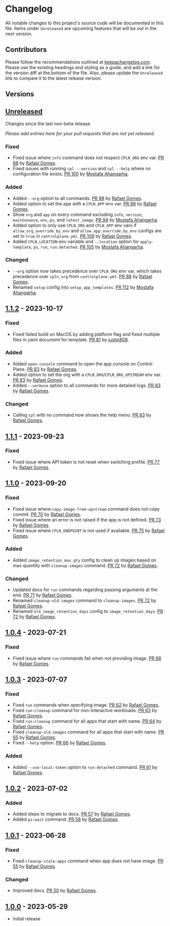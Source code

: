 # Changelog

All notable changes to this project's source code will be documented in this file. Items under `Unreleased` are upcoming features that will be out in the next version.

## Contributors

Please follow the recommendations outlined at [keepachangelog.com](https://keepachangelog.com). Please use the existing headings and styling as a guide, and add a link for the version diff at the bottom of the file. Also, please update the `Unreleased` link to compare it to the latest release version.

## Versions

## [Unreleased]

Changes since the last non-beta release.

_Please add entries here for your pull requests that are not yet released._

### Fixed

- Fixed issue where `info` command does not respect `CPLN_ORG` env var. [PR 88](https://github.com/shakacode/heroku-to-control-plane/pull/88) by [Rafael Gomes](https://github.com/rafaelgomesxyz).
- Fixed issues with running `cpl --version` and `cpl --help` where no configuration file exists. [PR 100](https://github.com/shakacode/heroku-to-control-plane/pull/100) by [Mostafa Ahangarha](https://github.com/ahangarha).

### Added

- Added `--org` option to all commands. [PR 88](https://github.com/shakacode/heroku-to-control-plane/pull/88) by [Rafael Gomes](https://github.com/rafaelgomesxyz).
- Added option to set the app with a `CPLN_APP` env var. [PR 88](https://github.com/shakacode/heroku-to-control-plane/pull/88) by [Rafael Gomes](https://github.com/rafaelgomesxyz).
- Show `org` and `app` on every command excluding `info`, `version`, `maintenance`, `env`, `ps`, and `latest_image`. [PR 94](https://github.com/shakacode/heroku-to-control-plane/pull/94) by [Mostafa Ahangarha](https://github.com/ahangarha).
- Added option to only use `CPLN_ORG` and `CPLN_APP` env vars if `allow_org_override_by_env` and `allow_app_override_by_env` configs are set to `true` in `controlplane.yml`. [PR 109](https://github.com/shakacode/heroku-to-control-plane/pull/109) by [Rafael Gomes](https://github.com/rafaelgomesxyz).
- Added `CPLN_LOCATION` env variable and `--location` option for `apply-template`, `ps`, `run`, `run:detached`. [PR 105](https://github.com/shakacode/heroku-to-control-plane/pull/105) by [Mostafa Ahangarha](https://github.com/ahangarha).

### Changed

- `--org` option now takes precedence over `CPLN_ORG` env var, which takes precedence over `cpln_org` from `controlplane.yml`. [PR 88](https://github.com/shakacode/heroku-to-control-plane/pull/88) by [Rafael Gomes](https://github.com/rafaelgomesxyz).
- Renamed `setup` config into `setup_app_templates`. [PR 112](https://github.com/shakacode/heroku-to-control-plane/pull/112) by [Mostafa Ahangarha](https://github.com/ahangarha).

## [1.1.2] - 2023-10-17

### Fixed

- Fixed failed build on MacOS by adding platform flag and fixed multiple files in yaml document for template. [PR 81](https://github.com/shakacode/heroku-to-control-plane/pull/81) by [justin808](https://github.com/justin808).

### Added

- Added `open-console` command to open the app console on Control Plane. [PR 83](https://github.com/shakacode/heroku-to-control-plane/pull/83) by [Rafael Gomes](https://github.com/rafaelgomesxyz).
- Added option to set the org with a `CPLN_ORG`/`CPLN_ORG_UPSTREAM` env var. [PR 83](https://github.com/shakacode/heroku-to-control-plane/pull/83) by [Rafael Gomes](https://github.com/rafaelgomesxyz).
- Added `--verbose` option to all commands for more detailed logs. [PR 83](https://github.com/shakacode/heroku-to-control-plane/pull/83) by [Rafael Gomes](https://github.com/rafaelgomesxyz).

### Changed

- Calling `cpl` with no command now shows the help menu. [PR 83](https://github.com/shakacode/heroku-to-control-plane/pull/83) by [Rafael Gomes](https://github.com/rafaelgomesxyz).

## [1.1.1] - 2023-09-23

### Fixed

- Fixed issue where API token is not reset when switching profile. [PR 77](https://github.com/shakacode/heroku-to-control-plane/pull/77) by [Rafael Gomes](https://github.com/rafaelgomesxyz).

## [1.1.0] - 2023-09-20

### Fixed

- Fixed issue where `copy-image-from-upstream` command does not copy commit. [PR 70](https://github.com/shakacode/heroku-to-control-plane/pull/70) by [Rafael Gomes](https://github.com/rafaelgomesxyz).
- Fixed issue where an error is not raised if the app is not defined. [PR 73](https://github.com/shakacode/heroku-to-control-plane/pull/73) by [Rafael Gomes](https://github.com/rafaelgomesxyz).
- Fixed issue where `CPLN_ENDPOINT` is not used if available. [PR 75](https://github.com/shakacode/heroku-to-control-plane/pull/75) by [Rafael Gomes](https://github.com/rafaelgomesxyz).

### Added

- Added `image_retention_max_qty` config to clean up images based on max quantity with `cleanup-images` command. [PR 72](https://github.com/shakacode/heroku-to-control-plane/pull/72) by [Rafael Gomes](https://github.com/rafaelgomesxyz).

### Changed

- Updated docs for `run` commands regarding passing arguments at the end. [PR 71](https://github.com/shakacode/heroku-to-control-plane/pull/71) by [Rafael Gomes](https://github.com/rafaelgomesxyz).
- Renamed `cleanup-old-images` command to `cleanup-images`. [PR 72](https://github.com/shakacode/heroku-to-control-plane/pull/72) by [Rafael Gomes](https://github.com/rafaelgomesxyz).
- Renamed `old_image_retention_days` config to `image_retention_days`. [PR 72](https://github.com/shakacode/heroku-to-control-plane/pull/72) by [Rafael Gomes](https://github.com/rafaelgomesxyz).

## [1.0.4] - 2023-07-21

### Fixed

- Fixed issue where `run` commands fail when not providing image. [PR 68](https://github.com/shakacode/heroku-to-control-plane/pull/68) by [Rafael Gomes](https://github.com/rafaelgomesxyz).

## [1.0.3] - 2023-07-07

### Fixed

- Fixed `run` commands when specifying image. [PR 62](https://github.com/shakacode/heroku-to-control-plane/pull/62) by [Rafael Gomes](https://github.com/rafaelgomesxyz).
- Fixed `run:cleanup` command for non-interactive workloads. [PR 63](https://github.com/shakacode/heroku-to-control-plane/pull/63) by [Rafael Gomes](https://github.com/rafaelgomesxyz).
- Fixed `run:cleanup` command for all apps that start with name. [PR 64](https://github.com/shakacode/heroku-to-control-plane/pull/64) by [Rafael Gomes](https://github.com/rafaelgomesxyz).
- Fixed `cleanup-old-images` command for all apps that start with name. [PR 65](https://github.com/shakacode/heroku-to-control-plane/pull/65) by [Rafael Gomes](https://github.com/rafaelgomesxyz).
- Fixed `--help` option. [PR 66](https://github.com/shakacode/heroku-to-control-plane/pull/66) by [Rafael Gomes](https://github.com/rafaelgomesxyz).

### Added

- Added `--use-local-token` option to `run:detached` command. [PR 61](https://github.com/shakacode/heroku-to-control-plane/pull/61) by [Rafael Gomes](https://github.com/rafaelgomesxyz).

## [1.0.2] - 2023-07-02

### Added

- Added steps to migrate to docs. [PR 57](https://github.com/shakacode/heroku-to-control-plane/pull/57) by [Rafael Gomes](https://github.com/rafaelgomesxyz).
- Added `ps:wait` command. [PR 58](https://github.com/shakacode/heroku-to-control-plane/pull/58) by [Rafael Gomes](https://github.com/rafaelgomesxyz).

## [1.0.1] - 2023-06-28

### Fixed

- Fixed `cleanup-stale-apps` command when app does not have image. [PR 55](https://github.com/shakacode/heroku-to-control-plane/pull/55) by [Rafael Gomes](https://github.com/rafaelgomesxyz).

### Changed

- Improved docs. [PR 50](https://github.com/shakacode/heroku-to-control-plane/pull/50) by [Rafael Gomes](https://github.com/rafaelgomesxyz).

## [1.0.0] - 2023-05-29

- Initial release

[Unreleased]: https://github.com/shakacode/heroku-to-control-plane/compare/v1.1.2...HEAD
[1.1.2]: https://github.com/shakacode/heroku-to-control-plane/compare/v1.1.1...v1.1.2
[1.1.1]: https://github.com/shakacode/heroku-to-control-plane/compare/v1.1.0...v1.1.1
[1.1.0]: https://github.com/shakacode/heroku-to-control-plane/compare/v1.0.4...v1.1.0
[1.0.4]: https://github.com/shakacode/heroku-to-control-plane/compare/v1.0.3...v1.0.4
[1.0.3]: https://github.com/shakacode/heroku-to-control-plane/compare/v1.0.2...v1.0.3
[1.0.2]: https://github.com/shakacode/heroku-to-control-plane/compare/v1.0.1...v1.0.2
[1.0.1]: https://github.com/shakacode/heroku-to-control-plane/compare/v1.0.0...v1.0.1
[1.0.0]: https://github.com/shakacode/heroku-to-control-plane/releases/tag/v1.0.0
